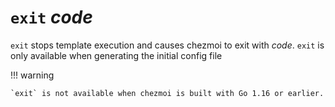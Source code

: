 # `exit` *code*

`exit` stops template execution and causes chezmoi to exit with *code*. `exit`
is only available when generating the initial config file

!!! warning

    `exit` is not available when chezmoi is built with Go 1.16 or earlier.
